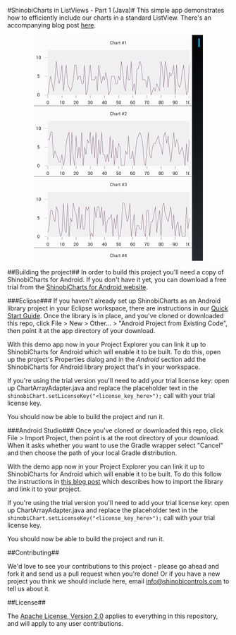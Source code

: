 #ShinobiCharts in ListViews - Part 1 (Java)#
This simple app demonstrates how to efficiently include our charts in a standard ListView. There's an accompanying blog post [here](link).

<p align="center">
  <img src="screenshot.png?raw=true" alt="Screenshot" />
</p>

##Building the project##
In order to build this project you'll need a copy of ShinobiCharts for Android. If you don't have it yet, you can download a free trial from the [ShinobiCharts for Android website](http://www.shinobicontrols.com/android/shinobicharts).

###Eclipse###
If you haven't already set up ShinobiCharts as an Android library project in your Eclipse workspace, there are instructions in our [Quick Start Guide](http://www.shinobicontrols.com/android/shinobicharts/quickstartguide/import-the-library/). Once the library is in place, and you've cloned or downloaded this repo, click File > New > Other… > "Android Project from Existing Code", then point it at the app directory of your download.

With this demo app now in your Project Explorer you can link it up to ShinobiCharts for Android which will enable it to be built. To do this, open up the project's Properties dialog and in the *Android* section add the ShinobiCharts for Android library project that's in your workspace.

If you're using the trial version you'll need to add your trial license key: open up ChartArrayAdapter.java and replace the placeholder text in the `shinobiChart.setLicenseKey("<license_key_here>");` call with your trial license key.

You should now be able to build the project and run it.

###Android Studio###
Once you've cloned or downloaded this repo, click File > Import Project, then point is at the root directory of your download. When it asks whether you want to use the Gradle wrapper select "Cancel" and then choose the path of your local Gradle distribution.

With the demo app now in your Project Explorer you can link it up to ShinobiCharts for Android which will enable it to be built. To do this follow the instructions in [this blog post](http://www.shinobicontrols.com/blog/posts/2014/12/11/using-shinobicharts-with-android-studio-10) which describes how to import the library and link it to your project.

If you're using the trial version you'll need to add your trial license key: open up ChartArrayAdapter.java and replace the placeholder text in the `shinobiChart.setLicenseKey("<license_key_here>");` call with your trial license key.

You should now be able to build the project and run it.

##Contributing##

We'd love to see your contributions to this project - please go ahead and fork it and send us a pull request when you're done! Or if you have a new project you think we should include here, email info@shinobicontrols.com to tell us about it.

##License##

The [Apache License, Version 2.0](license.txt) applies to everything in this repository, and will apply to any user contributions.
